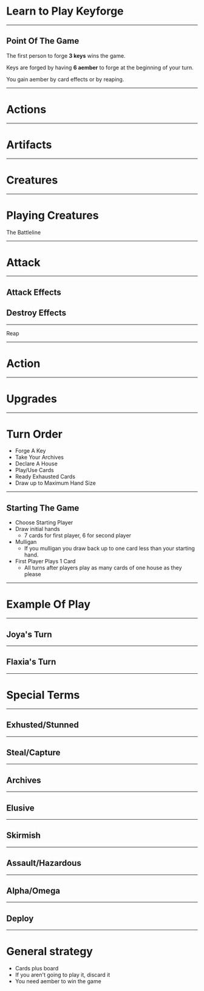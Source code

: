 # Learn to Play Keyforge

---

## Point Of The Game
The first person to forge **3 keys** wins the game.

Keys are forged by having **6 aember** to forge at the beginning of your turn.

You gain aember by card effects or by reaping.

---

# Actions

---

# Artifacts

---

# Creatures

---

# Playing Creatures

The Battleline

---

# Attack

---

## Attack Effects

## Destroy Effects

---

Reap

---

# Action

---

# Upgrades

---

# Turn Order
  * Forge A Key
  * Take Your Archives
  * Declare A House
  * Play/Use Cards
  * Ready Exhausted Cards
  * Draw up to Maximum Hand Size

---

## Starting The Game
  * Choose Starting Player
  * Draw initial hands
    * 7 cards for first player, 6 for second player
  * Mulligan
    * If you mulligan you draw back up to one card less than your starting hand.
  * First Player Plays 1 Card
    * All turns after players play as many cards of one house as they please

---

# Example Of Play

---

## Joya's Turn

---

## Flaxia's Turn

---

# Special Terms

---

## Exhusted/Stunned

---

## Steal/Capture

---

## Archives

---

## Elusive

---

## Skirmish

---

## Assault/Hazardous

---

## Alpha/Omega

---

## Deploy

---

# General strategy
* Cards plus board
* If you aren't going to play it, discard it
* You need aember to win the game
